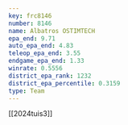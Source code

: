 ```yaml
---
key: frc8146
number: 8146
name: Albatros OSTIMTECH
epa_end: 9.71
auto_epa_end: 4.83
teleop_epa_end: 3.55
endgame_epa_end: 1.33
winrate: 0.5556
district_epa_rank: 1232
district_epa_percentile: 0.3159
type: Team
---
```

[[2024tuis3]]
